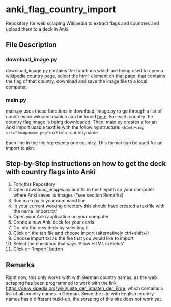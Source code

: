 # anki_flag_country_import
Repository for web scraping Wikipedia to extract flags and countries and upload them to a deck in Anki.

## File Description
### download_image.py
download_image.py contains the functions which are being used to open a wikipedia country page, select the html <img> element on that page, that contains the flag of that country, download and save the image file to a local computer.

### main.py
main.py uses those functions in download_image.py to go through a list of countries on wikipedia which can be found [here](https://de.wikipedia.org/wiki/Liste_der_Staaten_der_Erde). For each country the country flag image is being downloaded. Then, main.py creates a for an Anki import usable textfile with the following structure:
`<html><img src="imagename.png"></html>`; countryname
  
Each line in the file represents one country. This format can be used for an import to akn.

## Step-by-Step instructions on how to get the deck with country flags into Anki
1. Fork this Repository
1. Open download_images.py and fill in the filepath on your computer where Anki saves its images (*see section Remarks)
1. Run main.py in your command line
1. In your current working directory this should have created a textfile with the name 'import.txt'
1. Open your Anki application on your computer
1. Create a new Anki deck for your cards
1. Go into the new deck by selecting it
1. Click on the tab file and choose import (alternatively ctrl+shift+I)
1. Choose import.txt as the file that you would like to import
1. Select the checkbox that says 'Allow HTML in Fields'
1. Click on 'Import' button

## Remarks
Right now, this only works with with German country names, as the web scraping has been programmed to work with the link https://de.wikipedia.org/wiki/Liste_der_Staaten_der_Erde, which contains a list of all country names in German. Since the site with English country names has a different build-up, the scraping of this site does not work yet.
